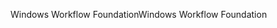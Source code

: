 <span data-ttu-id="d935c-101">Windows Workflow Foundation</span><span class="sxs-lookup"><span data-stu-id="d935c-101">Windows Workflow Foundation</span></span>